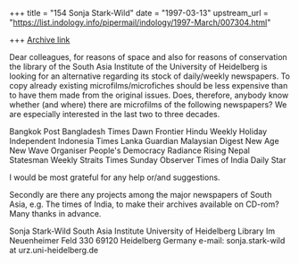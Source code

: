 +++
title = "154 Sonja Stark-Wild"
date = "1997-03-13"
upstream_url = "https://list.indology.info/pipermail/indology/1997-March/007304.html"

+++
[Archive link](https://list.indology.info/pipermail/indology/1997-March/007304.html)

Dear colleagues,
for reasons of space and also for reasons of conservation the library of 
the South Asia Institute of the University of Heidelberg is looking for 
an alternative regarding its stock of daily/weekly newspapers.
To copy already existing microfilms/microfiches should be less 
expensive than to have them made from the original issues. Does, 
therefore, anybody know whether (and where) there are microfilms of the 
following newspapers? We are especially interested in the last two to 
three decades.

Bangkok Post
Bangladesh Times
Dawn
Frontier
Hindu Weekly
Holiday
Independent
Indonesia Times
Lanka Guardian
Malaysian Digest
New Age
New Wave
Organiser
People's Democracy
Radiance 
Rising Nepal
Statesman Weekly
Straits Times
Sunday Observer
Times of India
Daily Star

I would be most grateful for any help or/and suggestions.

Secondly are there any projects among the major newspapers of South Asia, 
e.g. The times of India, to make their archives available on CD-rom?
Many thanks in advance.

Sonja Stark-Wild
South Asia Institute
University of Heidelberg
Library
Im Neuenheimer Feld 330
69120 Heidelberg
Germany
e-mail: sonja.stark-wild at urz.uni-heidelberg.de






